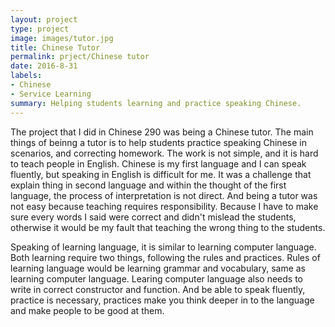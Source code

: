 ```yaml
---
layout: project
type: project 
image: images/tutor.jpg
title: Chinese Tutor
permalink: prject/Chinese tutor
date: 2016-8-31
labels:
- Chinese
- Service Learning
summary: Helping students learning and practice speaking Chinese. 
---
```

The project that I did in Chinese 290 was being a Chinese tutor. The main things of beinng a tutor is to help students practice speaking Chinese in scenarios, and correcting homework. The work is not simple, and it is hard to teach people in English. Chinese is my first language and I can speak fluently, but speaking in English is difficult for me. It was a challenge that explain thing in second language and within the thought of the first language, the process of interpretation is not direct. And being a tutor was not easy because teaching requires responsibility. Because I have to make sure every words I said were correct and didn't mislead the students, otherwise it would be my fault that teaching the wrong thing to the students.











Speaking of learning language, it is similar to learning computer language. Both learning require two things, following the rules and practices. Rules of learning language would be learning grammar and vocabulary, same as learning computer language. Learing computer language also needs to write in correct constructor and function. And be able to speak fluently, practice is necessary, practices make you think deeper in to the language and make people to be good at them.







